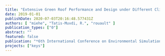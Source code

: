 ```yaml
---
title: "Extensive Green Roof Performance and Design under Different Climatic Conditions-Analyses from China and Germany"
date: 2019-01-01
publishDate: 2020-07-03T20:16:48.577431Z
authors: [ "miehe", "Tatis-Muvdi, R.", "rouault" ]
publication_types: ["0"]
abstract: ""
featured: false
publication: "*6th International Conference on Environmental Simulation and Pollution Control*"
projects: ["keys"]
---
```



